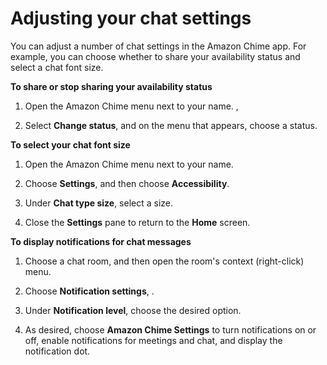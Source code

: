 # Adjusting your chat settings<a name="adjust-chat-settings"></a>

You can adjust a number of chat settings in the Amazon Chime app\. For example, you can choose whether to share your availability status and select a chat font size\.

**To share or stop sharing your availability status**

1. Open the Amazon Chime menu next to your name\. ,

1. Select **Change status**, and on the menu that appears, choose a status\.

**To select your chat font size**

1. Open the Amazon Chime menu next to your name\.

1. Choose **Settings**, and then choose **Accessibility**\.

1. Under **Chat type size**, select a size\.

1. Close the **Settings** pane to return to the **Home** screen\.

**To display notifications for chat messages**

1. Choose a chat room, and then open the room's context \(right\-click\) menu\.

1. Choose **Notification settings**, \.

1. Under **Notification level**, choose the desired option\.

1. As desired, choose **Amazon Chime Settings** to turn notifications on or off, enable notifications for meetings and chat, and display the notification dot\.